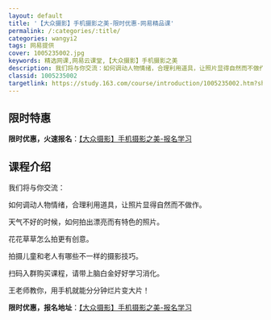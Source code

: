 ```yaml
---
layout: default
title: '【大众摄影】手机摄影之美-限时优惠-网易精品课'
permalink: /:categories/:title/
categories: wangyi2
tags: 网易提供
cover: 1005235002.jpg
keywords: 精选网课,网易云课堂,【大众摄影】手机摄影之美
description: 我们将与你交流：如何调动人物情绪，合理利用道具，让照片显得自然而不做作。天气不好的时候，如何拍出漂亮而有特色的照片。花花
classid: 1005235002
targetlink: https://study.163.com/course/introduction/1005235002.htm?share=1&shareId=1025206652&utm_campaign=share&utm_medium=iphoneShare&utm_source=&utm_u=1025206652
---
```


## 限时特惠

**限时优惠，火速报名**：[【大众摄影】手机摄影之美-报名学习](https://study.163.com/course/introduction/1005235002.htm?share=1&shareId=1025206652&utm_campaign=share&utm_medium=iphoneShare&utm_source=&utm_u=1025206652)

## 课程介绍

我们将与你交流： 

如何调动人物情绪，合理利用道具，让照片显得自然而不做作。 

天气不好的时候，如何拍出漂亮而有特色的照片。

花花草草怎么拍更有创意。

拍摄儿童和老人有哪些不一样的摄影技巧。

扫码入群购买课程，请带上脑白金好好学习消化。

王老师教你，用手机就能分分钟烂片变大片！

**限时优惠，报名地址**：[【大众摄影】手机摄影之美-报名学习](https://study.163.com/course/introduction/1005235002.htm?share=1&shareId=1025206652&utm_campaign=share&utm_medium=iphoneShare&utm_source=&utm_u=1025206652)


